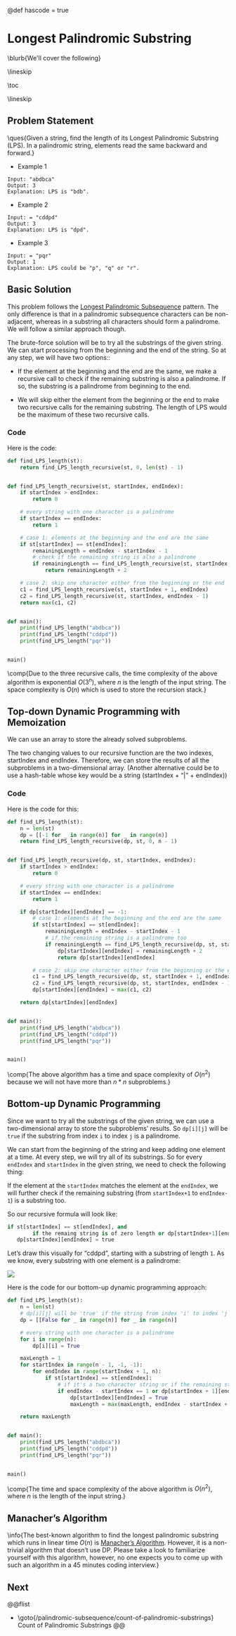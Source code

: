 @def hascode = true

# Longest Palindromic Substring

\blurb{We'll cover the following}

\lineskip

\toc

\lineskip

## Problem Statement

\ques{Given a string, find the length of its Longest Palindromic Substring (LPS). In a palindromic string, elements read the same backward and forward.}

* Example 1

```Plaintext
Input: "abdbca"
Output: 3
Explanation: LPS is "bdb".
```

* Example 2

```Plaintext
Input: = "cddpd"
Output: 3
Explanation: LPS is "dpd".
```

* Example 3

```Plaintext
Input: = "pqr"
Output: 1
Explanation: LPS could be "p", "q" or "r".
```

## Basic Solution

This problem follows the [Longest Palindromic Subsequence](/palindromic-subsequence/index.html) pattern. The only difference is that in a palindromic subsequence characters can be non-adjacent, whereas in a substring all characters should form a palindrome. We will follow a similar approach though.

The brute-force solution will be to try all the substrings of the given string. We can start processing from the beginning and the end of the string. So at any step, we will have two options::

* If the element at the beginning and the end are the same, we make a recursive call to check if the remaining substring is also a palindrome. If so, the substring is a palindrome from beginning to the end.

* We will skip either the element from the beginning or the end to make two recursive calls for the remaining substring. The length of LPS would be the maximum of these two recursive calls.

### Code

Here is the code:

```python
def find_LPS_length(st):
    return find_LPS_length_recursive(st, 0, len(st) - 1)


def find_LPS_length_recursive(st, startIndex, endIndex):
    if startIndex > endIndex:
        return 0

    # every string with one character is a palindrome
    if startIndex == endIndex:
        return 1

    # case 1: elements at the beginning and the end are the same
    if st[startIndex] == st[endIndex]:
        remainingLength = endIndex - startIndex - 1
        # check if the remaining string is also a palindrome
        if remainingLength == find_LPS_length_recursive(st, startIndex + 1, endIndex - 1):
            return remainingLength + 2

    # case 2: skip one character either from the beginning or the end
    c1 = find_LPS_length_recursive(st, startIndex + 1, endIndex)
    c2 = find_LPS_length_recursive(st, startIndex, endIndex - 1)
    return max(c1, c2)


def main():
    print(find_LPS_length("abdbca"))
    print(find_LPS_length("cddpd"))
    print(find_LPS_length("pqr"))


main()
```

\comp{Due to the three recursive calls, the time complexity of the above algorithm is exponential $O(3^n)$, where $n$ is the length of the input string. The space complexity is $O(n)$ which is used to store the recursion stack.}

## Top-down Dynamic Programming with Memoization

We can use an array to store the already solved subproblems.

The two changing values to our recursive function are the two indexes, startIndex and endIndex. Therefore, we can store the results of all the subproblems in a two-dimensional array. (Another alternative could be to use a hash-table whose key would be a string (startIndex + “|” + endIndex))

### Code

Here is the code for this:

```python
def find_LPS_length(st):
    n = len(st)
    dp = [[-1 for _ in range(n)] for _ in range(n)]
    return find_LPS_length_recursive(dp, st, 0, n - 1)


def find_LPS_length_recursive(dp, st, startIndex, endIndex):
    if startIndex > endIndex:
        return 0

    # every string with one character is a palindrome
    if startIndex == endIndex:
        return 1

    if dp[startIndex][endIndex] == -1:
        # case 1: elements at the beginning and the end are the same
        if st[startIndex] == st[endIndex]:
            remainingLength = endIndex - startIndex - 1
            # if the remaining string is a palindrome too
            if remainingLength == find_LPS_length_recursive(dp, st, startIndex + 1, endIndex - 1):
                dp[startIndex][endIndex] = remainingLength + 2
                return dp[startIndex][endIndex]

        # case 2: skip one character either from the beginning or the end
        c1 = find_LPS_length_recursive(dp, st, startIndex + 1, endIndex)
        c2 = find_LPS_length_recursive(dp, st, startIndex, endIndex - 1)
        dp[startIndex][endIndex] = max(c1, c2)

    return dp[startIndex][endIndex]


def main():
    print(find_LPS_length("abdbca"))
    print(find_LPS_length("cddpd"))
    print(find_LPS_length("pqr"))


main()
```
\comp{The above algorithm has a time and space complexity of $O(n^2)$ because we will not have more than $n*n$ subproblems.}

## Bottom-up Dynamic Programming

Since we want to try all the substrings of the given string, we can use a two-dimensional array to store the subproblems’ results. So `dp[i][j]` will be `true` if the substring from index `i` to index `j` is a palindrome.

We can start from the beginning of the string and keep adding one element at a time. At every step, we will try all of its substrings. So for every `endIndex` and `startIndex` in the given string, we need to check the following thing:

If the element at the `startIndex` matches the element at the `endIndex`, we will further check if the remaining substring (from `startIndex+1` to `endIndex-1`) is a substring too.

So our recursive formula will look like:

```python
if st[startIndex] == st[endIndex], and 
        if the remaing string is of zero length or dp[startIndex+1][endIndex-1] is a palindrome then
   dp[startIndex][endIndex] = true
```

Let’s draw this visually for “cddpd”, starting with a substring of length `1`. As we know, every substring with one element is a palindrome:

![](/assets/img/palindromic-subsequence/4.2.png)

Here is the code for our bottom-up dynamic programming approach:

```python
def find_LPS_length(st):
    n = len(st)
    # dp[i][j] will be 'true' if the string from index 'i' to index 'j' is a palindrome
    dp = [[False for _ in range(n)] for _ in range(n)]

    # every string with one character is a palindrome
    for i in range(n):
        dp[i][i] = True

    maxLength = 1
    for startIndex in range(n - 1, -1, -1):
        for endIndex in range(startIndex + 1, n):
            if st[startIndex] == st[endIndex]:
                # if it's a two character string or if the remaining string is a palindrome too
                if endIndex - startIndex == 1 or dp[startIndex + 1][endIndex - 1]:
                    dp[startIndex][endIndex] = True
                    maxLength = max(maxLength, endIndex - startIndex + 1)

    return maxLength


def main():
    print(find_LPS_length("abdbca"))
    print(find_LPS_length("cddpd"))
    print(find_LPS_length("pqr"))


main()
```

\comp{The time and space complexity of the above algorithm is $O(n^2)$, where $n$ is the length of the input string.}

## Manacher’s Algorithm

\info{The best-known algorithm to find the longest palindromic substring which runs in linear time $O(n)$ is [Manacher’s Algorithm](https://en.wikipedia.org/wiki/Longest_palindromic_substring). However, it is a non-trivial algorithm that doesn’t use DP. Please take a look to familiarize yourself with this algorithm, however, no one expects you to come up with such an algorithm in a 45 minutes coding interview.}

## Next
@@flist
* \goto{/palindromic-subsequence/count-of-palindromic-substrings} Count of Palindromic Substrings
@@
